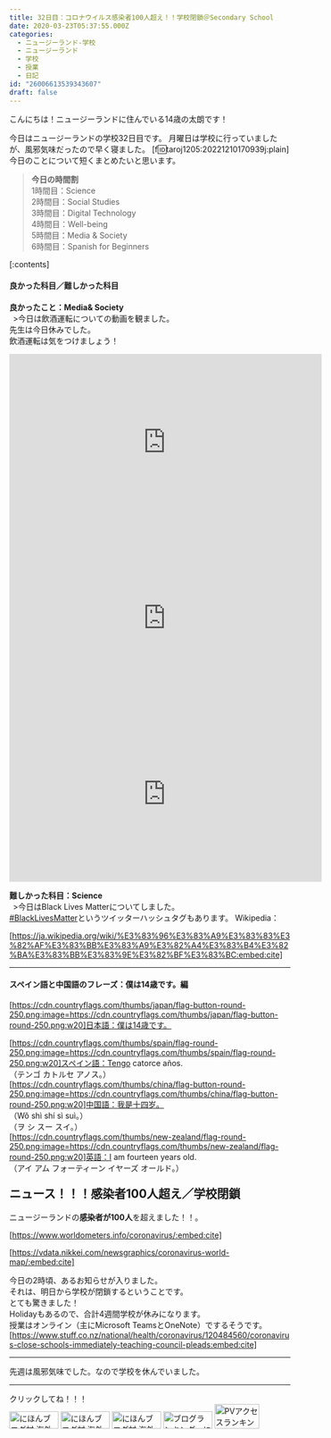```yaml
---
title: 32日目：コロナウイルス感染者100人超え！！学校閉鎖＠Secondary School
date: 2020-03-23T05:37:55.000Z
categories:
  - ニュージーランド-学校
  - ニュージーランド
  - 学校
  - 授業
  - 日記
id: "26006613539343607"
draft: false
---
```

こんにちは！ニュージーランドに住んでいる14歳の太朗です！

今日はニュージーランドの学校32日目です。
月曜日は学校に行っていましたが、風邪気味だったので早く寝ました。
[f:id:taroj1205:20221210170939j:plain]
今日のことについて短くまとめたいと思います。<br />

> <b>今日の時間割</b><br />
> 1時間目：Science<br />
> 2時間目：Social Studies<br />
> 3時間目：Digital Technology<br />
> 4時間目：Well-being<br />
> 5時間目：Media & Society<br />
> 6時間目：Spanish for Beginners<br />


[:contents]


<!-- more -->
#### 良かった科目／難しかった科目
<b><i class="fas fa-laugh"></i></i>良かったこと：Media& Society</b><br />
&thinsp; >今日は飲酒運転についての動画を観ました。<br />
先生は今日休みでした。<br />
飲酒運転は気をつけましょう！
<br />
<iframe width="560" height="315" src="https://www.youtube.com/embed/CtWirGxV7Q8" frameborder="0" allow="accelerometer; autoplay; encrypted-media; gyroscope; picture-in-picture" allowfullscreen></iframe>
<iframe width="560" height="315" src="https://www.youtube.com/embed/P8KAaf45g5U" frameborder="0" allow="accelerometer; autoplay; encrypted-media; gyroscope; picture-in-picture" allowfullscreen></iframe>
<iframe width="560" height="315" src="https://www.youtube.com/embed/B2rFTbvwteo" frameborder="0" allow="accelerometer; autoplay; encrypted-media; gyroscope; picture-in-picture" allowfullscreen></iframe>


<b><i class="fas fa-dizzy"></i>難しかった科目：Science</b><br />
&thinsp;  >今日はBlack Lives Matterについてしました。<br />
[#BlackLivesMatter](https://twitter.com/search?q=%23BlackLivesMatter&src=typed_query)というツイッターハッシュタグもあります。
Wikipedia：


[https://ja.wikipedia.org/wiki/%E3%83%96%E3%83%A9%E3%83%83%E3%82%AF%E3%83%BB%E3%83%A9%E3%82%A4%E3%83%B4%E3%82%BA%E3%83%BB%E3%83%9E%E3%82%BF%E3%83%BC:embed:cite]


<hr />

#### スペイン語と中国語のフレーズ：僕は14歳です。編

[https://cdn.countryflags.com/thumbs/japan/flag-button-round-250.png:image=https://cdn.countryflags.com/thumbs/japan/flag-button-round-250.png:w20]日本語：僕は14歳です。<br />

[https://cdn.countryflags.com/thumbs/spain/flag-round-250.png:image=https://cdn.countryflags.com/thumbs/spain/flag-round-250.png:w20]スペイン語：Tengo catorce años.<br />
（テンゴ カトルセ アノス。）<br />
[https://cdn.countryflags.com/thumbs/china/flag-button-round-250.png:image=https://cdn.countryflags.com/thumbs/china/flag-button-round-250.png:w20]中国語：我是十四岁。<br />
（Wǒ shì shí sì suì。）<br />
（ヲ シ スー スイ。）<br />
[https://cdn.countryflags.com/thumbs/new-zealand/flag-round-250.png:image=https://cdn.countryflags.com/thumbs/new-zealand/flag-round-250.png:w20]英語：I am fourteen years old.<br />
（アイ アム フォーティーン イヤーズ オールド。）

#### <span style="font-size: 150%"><i class="fas fa-newspaper"></i>ニュース！！！感染者100人超え／学校閉鎖</span>
ニュージーランドの<b>感染者が100人</b>を超えました！！。<br />


[https://www.worldometers.info/coronavirus/:embed:cite]


[https://vdata.nikkei.com/newsgraphics/coronavirus-world-map/:embed:cite]

今日の2時頃、あるお知らせが入りました。<br />
それは、明日から学校が閉鎖するということです。<br />
とても驚きました！<br />
Holidayもあるので、合計4週間学校が休みになります。<br />
授業はオンライン（主にMicrosoft TeamsとOneNote）でするそうです。
[https://www.stuff.co.nz/national/health/coronavirus/120484560/coronavirus-close-schools-immediately-teaching-council-pleads:embed:cite]


<hr />
先週は風邪気味でした。なので学校を休んでいました。

<hr />
クリックしてね！！！<br />
<a href="https://overseas.blogmura.com/ranking/in?p_cid=10927073" target="_blank" ><img src="https://b.blogmura.com/overseas/88_31.gif" width="88" height="31" border="0" alt="にほんブログ村 海外生活ブログへ" /></a>
<a href="https://overseas.blogmura.com/cebu/ranking/in?p_cid=10927073" target="_blank" ><img src="https://b.blogmura.com/overseas/cebu/88_31.gif" width="88" height="31" border="0" alt="にほんブログ村 海外生活ブログ セブ島情報へ" /></a>
<a href="https://overseas.blogmura.com/newzealand/ranking/in?p_cid=10927073" target="_blank" ><img src="https://b.blogmura.com/overseas/newzealand/88_31.gif" width="88" height="31" border="0" alt="にほんブログ村 海外生活ブログ ニュージーランド情報へ" /></a>
<a href="https://blogmura.com/ranking/in?p_cid=10927073" target="_blank"><img src="https://b.blogmura.com/88_31.gif" width="88" height="31" border="0" alt="ブログランキング・にほんブログ村へ" /></a>
<a href="https://blogmura.com/profiles/10927073?p_cid=10927073"><img src="https://blogparts.blogmura.com/parts_image/user/pv10927073.gif"  width="80" height="43.5" border="0" alt="PVアクセスランキング にほんブログ村" /></a>
